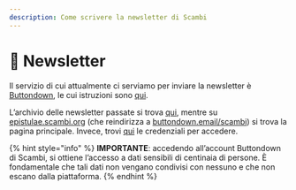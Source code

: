 ```yaml
---
description: Come scrivere la newsletter di Scambi
---
```


# 💌 Newsletter

Il servizio di cui attualmente ci serviamo per inviare la newsletter è [Buttondown](https://buttondown.email), le cui istruzioni sono [qui](../tools/buttondown.md).

L’archivio delle newsletter passate si trova [qui](https://buttondown.email/scambi/archive/), mentre su [epistulae.scambi.org](https://epistulae.scambi.org) (che reindirizza a [buttondown.email/scambi](https://buttondown.email/scambi/)) si trova la pagina principale. Invece, trovi [qui](https://nuvola.scambi.org/apps/passwords/) le credenziali per accedere.

{% hint style="info" %}
**IMPORTANTE**: accedendo all’account Buttondown di Scambi, si ottiene l’accesso a dati sensibili di centinaia di persone. È fondamentale che tali dati non vengano condivisi con nessuno e che non escano dalla piattaforma.
{% endhint %}
